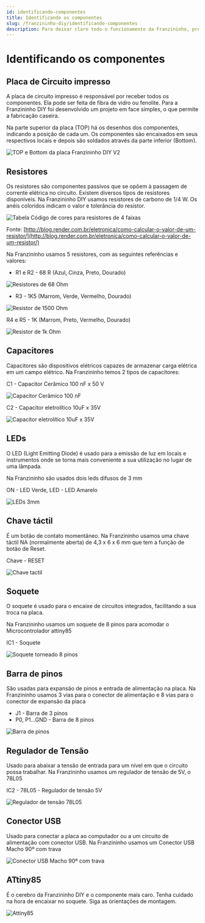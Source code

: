 ```yaml
---
id: identificando-componentes
title: Identificando os componentes
slug: /franzininho-diy/identificando-componentes
description: Para deixar claro todo o funcionamento da Franzininho, precisamos conhecer um pouco dos componentes que compõem o projeto, assim poderemos fazer mudanças e aprimorar ainda mais este projeto.
---
```



# Identificando os componentes

## Placa de Circuito impresso

A placa de circuito impresso é responsável por receber todos os componentes. Ela pode ser feita de fibra de vidro ou fenolite. Para a Franzininho DIY foi desenvolvido um projeto em face simples, o que permite a fabricação caseira.

Na parte superior da placa \(TOP\) há os desenhos dos componentes, indicando a posição de cada um. Os componentes são encaixados em seus respectivos locais e depois são soldados através da parte inferior \(Bottom\).

![TOP e Bottom da placa Franzininho DIY V2]()

## Resistores

Os resistores são componentes passivos que se opõem à passagem de corrente elétrica no circuito. Existem diversos tipos de resistores disponíveis. Na Franzininho DIY usamos resistores de carbono de 1/4 W. Os anéis coloridos indicam o valor e tolerância do resistor.

![Tabela Código de cores para resistores de 4 faixas](img/componentes/componentes-tabela-resistores.png)

Fonte: [http://blog.render.com.br/eletronica/como-calcular-o-valor-de-um-resistor/](http://blog.render.com.br/eletronica/como-calcular-o-valor-de-um-resistor/)

Na Franzininho usamos 5 resistores, com as seguintes referências e valores:

- R1 e R2 - 68 R \(Azul, Cinza, Preto, Dourado\)

![Resistores de 68 Ohm](img/componentes/componentes-resistor68r.png)

- R3 - 1K5 \(Marrom, Verde, Vermelho, Dourado\)

![Resistor de 1500 Ohm](img/componentes/componentes-resistor1k5.png)

R4 e R5 - 1K \(Marrom, Preto, Vermelho, Dourado\)

![Resistor de 1k Ohm](img/componentes/componentes-resistor1k.png)

## Capacitores

Capacitores são dispositivos elétricos capazes de armazenar carga elétrica em um campo elétrico. Na Franzininho temos 2 tipos de capacitores:

C1 - Capacitor Cerâmico 100 nF x 50 V

![Capacitor Cer&#xE2;mico 100 nF](img/componentes/componentes-capacitor1.png)

C2 - Capacitor eletrolítico 10uF x 35V

![Capacitor eletrol&#xED;tico 10uF x 35V](img/componentes//componentes-capacitor2.png)

## LEDs

O LED \(Light Emitting Diode\) é usado para a emissão de luz em locais e instrumentos onde se torna mais conveniente a sua utilização no lugar de uma lâmpada.

Na Franzininho são usados dois leds difusos de 3 mm

ON - LED Verde, LED - LED Amarelo

![LEDs 3mm](img/componentes/componentes-leds.png)

## Chave táctil

É um botão de contato momentâneo. Na Franzininho usamos uma chave táctil NA \(normalmente aberta\) de 4,3 x 6 x 6 mm que tem a função de botão de Reset.

Chave - RESET

![Chave tactil](img/componentes/componentes-chave.png)

## Soquete

O soquete é usado para o encaixe de circuitos integrados, facilitando a sua troca na placa.

Na Franzininho usamos um soquete de 8 pinos para acomodar o Microcontrolador attiny85

IC1 - Soquete

![Soquete torneado 8 pinos](img/componentes/componentes-soquete.png)

## Barra de pinos

São usadas para expansão de pinos e entrada de alimentação na placa. Na Franzininho usamos 3 vias para o conector de alimentação e 8 vias para o conector de expansão da placa

* J1 - Barra de 3 pinos
* P0, P1...GND - Barra de 8 pinos

![Barra de pinos](img/componentes/componentes-barra.png)

## Regulador de Tensão

Usado para abaixar a tensão de entrada para um nível em que o circuito possa trabalhar. Na Franzininho usamos um regulador de tensão de 5V, o 78L05

IC2 - 78L05 - Regulador de tensão 5V

![Regulador de tens&#xE3;o 78L05](img/componentes/componentes-regulador.png)

## Conector USB

Usado para conectar a placa ao computador ou a um circuito de alimentação com conector USB. Na Franzininho usamos um Conector USB Macho 90º com trava

![Conector USB Macho 90&#xBA; com trava](img/componentes/componentes-usb.png)

## ATtiny85

É o cerebro da Franzininho DIY e o componente mais caro. Tenha cuidado na hora de encaixar no soquete. Siga as orientações de montagem.

![Attiny85](img/componentes/attiny85.jpeg)
